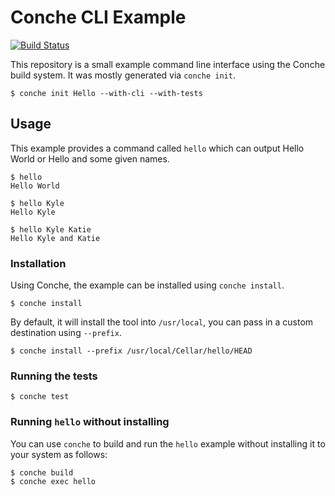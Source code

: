 # Conche CLI Example

[![Build Status](https://travis-ci.org/Conche/conche-cli-example.svg)](https://travis-ci.org/Conche/conche-cli-example)

This repository is a small example command line interface using the Conche
build system. It was mostly generated via `conche init`.

```shell
$ conche init Hello --with-cli --with-tests
```

## Usage

This example provides a command called `hello` which can output Hello World
or Hello and some given names.

```shell
$ hello
Hello World

$ hello Kyle
Hello Kyle

$ hello Kyle Katie
Hello Kyle and Katie
```

### Installation

Using Conche, the example can be installed using `conche install`.

```shell
$ conche install
```

By default, it will install the tool into `/usr/local`, you can pass in a
custom destination using `--prefix`.

```shell
$ conche install --prefix /usr/local/Cellar/hello/HEAD
```

### Running the tests

```shell
$ conche test
```

### Running `hello` without installing

You can use `conche` to build and run the `hello` example without
installing it to your system as follows:

```shell
$ conche build
$ conche exec hello
```
